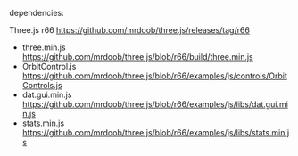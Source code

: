 dependencies:

Three.js r66
https://github.com/mrdoob/three.js/releases/tag/r66

* three.min.js https://github.com/mrdoob/three.js/blob/r66/build/three.min.js
* OrbitControl.js https://github.com/mrdoob/three.js/blob/r66/examples/js/controls/OrbitControls.js
* dat.gui.min.js https://github.com/mrdoob/three.js/blob/r66/examples/js/libs/dat.gui.min.js
* stats.min.js https://github.com/mrdoob/three.js/blob/r66/examples/js/libs/stats.min.js
